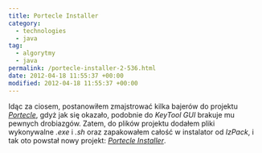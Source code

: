 ```yaml
---
title: Portecle Installer
category:
  - technologies
  - java
tag:
  - algorytmy
  - java
permalink: /portecle-installer-2-536.html
date: 2012-04-18 11:55:37 +00:00
modified: 2012-04-18 11:55:37 +00:00
---
```



Idąc za ciosem, postanowiłem zmajstrować kilka bajerów do projektu [*Portecle*](http://portecle.sourceforge.net/), gdyż jak się okazało, podobnie do *KeyTool GUI* brakuje mu pewnych drobiazgów. Zatem, do plików projektu dodałem pliki wykonywalne *.exe* i *.sh* oraz zapakowałem całość w instalator od *IzPack*, i tak oto powstał nowy projekt: [*Portecle Installer*](/projects/portecle-installer).
